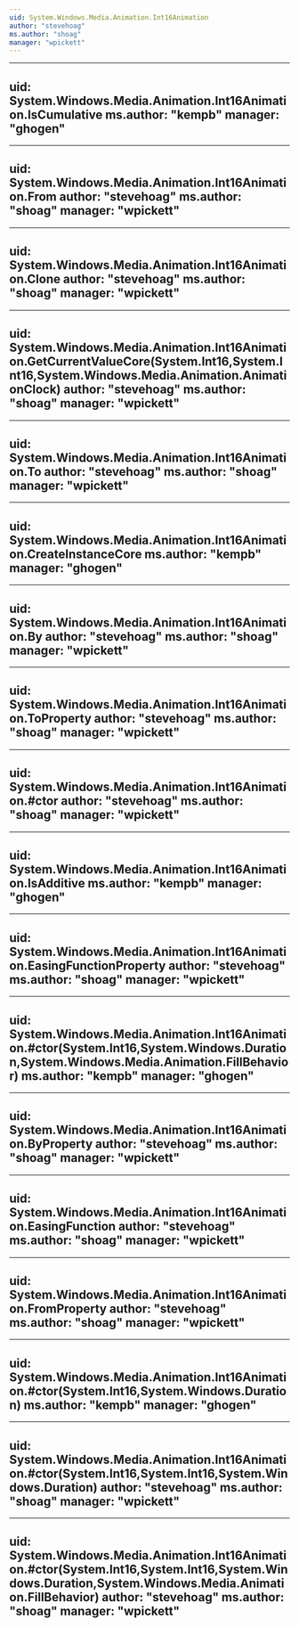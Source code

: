 ```yaml
---
uid: System.Windows.Media.Animation.Int16Animation
author: "stevehoag"
ms.author: "shoag"
manager: "wpickett"
---
```


---
uid: System.Windows.Media.Animation.Int16Animation.IsCumulative
ms.author: "kempb"
manager: "ghogen"
---

---
uid: System.Windows.Media.Animation.Int16Animation.From
author: "stevehoag"
ms.author: "shoag"
manager: "wpickett"
---

---
uid: System.Windows.Media.Animation.Int16Animation.Clone
author: "stevehoag"
ms.author: "shoag"
manager: "wpickett"
---

---
uid: System.Windows.Media.Animation.Int16Animation.GetCurrentValueCore(System.Int16,System.Int16,System.Windows.Media.Animation.AnimationClock)
author: "stevehoag"
ms.author: "shoag"
manager: "wpickett"
---

---
uid: System.Windows.Media.Animation.Int16Animation.To
author: "stevehoag"
ms.author: "shoag"
manager: "wpickett"
---

---
uid: System.Windows.Media.Animation.Int16Animation.CreateInstanceCore
ms.author: "kempb"
manager: "ghogen"
---

---
uid: System.Windows.Media.Animation.Int16Animation.By
author: "stevehoag"
ms.author: "shoag"
manager: "wpickett"
---

---
uid: System.Windows.Media.Animation.Int16Animation.ToProperty
author: "stevehoag"
ms.author: "shoag"
manager: "wpickett"
---

---
uid: System.Windows.Media.Animation.Int16Animation.#ctor
author: "stevehoag"
ms.author: "shoag"
manager: "wpickett"
---

---
uid: System.Windows.Media.Animation.Int16Animation.IsAdditive
ms.author: "kempb"
manager: "ghogen"
---

---
uid: System.Windows.Media.Animation.Int16Animation.EasingFunctionProperty
author: "stevehoag"
ms.author: "shoag"
manager: "wpickett"
---

---
uid: System.Windows.Media.Animation.Int16Animation.#ctor(System.Int16,System.Windows.Duration,System.Windows.Media.Animation.FillBehavior)
ms.author: "kempb"
manager: "ghogen"
---

---
uid: System.Windows.Media.Animation.Int16Animation.ByProperty
author: "stevehoag"
ms.author: "shoag"
manager: "wpickett"
---

---
uid: System.Windows.Media.Animation.Int16Animation.EasingFunction
author: "stevehoag"
ms.author: "shoag"
manager: "wpickett"
---

---
uid: System.Windows.Media.Animation.Int16Animation.FromProperty
author: "stevehoag"
ms.author: "shoag"
manager: "wpickett"
---

---
uid: System.Windows.Media.Animation.Int16Animation.#ctor(System.Int16,System.Windows.Duration)
ms.author: "kempb"
manager: "ghogen"
---

---
uid: System.Windows.Media.Animation.Int16Animation.#ctor(System.Int16,System.Int16,System.Windows.Duration)
author: "stevehoag"
ms.author: "shoag"
manager: "wpickett"
---

---
uid: System.Windows.Media.Animation.Int16Animation.#ctor(System.Int16,System.Int16,System.Windows.Duration,System.Windows.Media.Animation.FillBehavior)
author: "stevehoag"
ms.author: "shoag"
manager: "wpickett"
---
